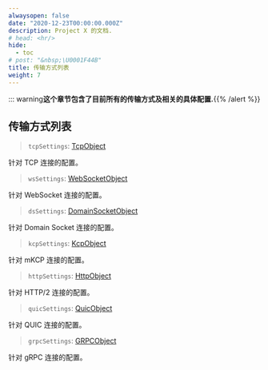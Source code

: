 ```yaml
---
alwaysopen: false
date: "2020-12-23T00:00:00.000Z"
description: Project X 的文档.
# head: <hr/>
hide:
  - toc
# post: "&nbsp;\U0001F44B"
title: 传输方式列表
weight: 7
---
```


::: warning**这个章节包含了目前所有的传输方式及相关的具体配置.**{{% /alert %}}

## 传输方式列表

> `tcpSettings`: [TcpObject](./tcp)

针对 TCP 连接的配置。

> `wsSettings`: [WebSocketObject](./websocket)

针对 WebSocket 连接的配置。

> `dsSettings`: [DomainSocketObject](./domainsocket)

针对 Domain Socket 连接的配置。

> `kcpSettings`: [KcpObject](./mkcp)

针对 mKCP 连接的配置。

> `httpSettings`: [HttpObject](./h2)

针对 HTTP/2 连接的配置。

> `quicSettings`: [QuicObject](./quic)

针对 QUIC 连接的配置。

> `grpcSettings`: [GRPCObject](./grpc)

针对 gRPC 连接的配置。


